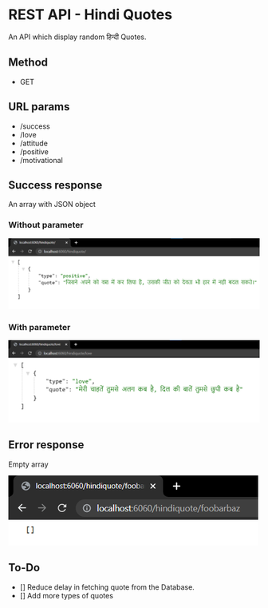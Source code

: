 
# REST API - Hindi Quotes

An API which display random हिन्दी Quotes.

## Method

- GET

## URL params

 - /success
 - /love
 - /attitude
 - /positive
 - /motivational

## Success response

An array with JSON object

### Without parameter
![Sample response without url parameter](./demo/sample.png)

### With parameter

![Sample response with url parameter](./demo/with-parameter.png)


## Error response 
Empty array

![Sample response for error](./demo/error.png)


## To-Do

- [] Reduce delay in fetching quote from the Database.
- [] Add more types of quotes

